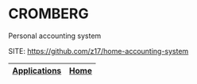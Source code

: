 # CROMBERG
 
 Personal accounting system
 
 SITE: https://github.com/z17/home-accounting-system

 | [Applications](https://portable-linux-apps.github.io/apps.html) | [Home](https://portable-linux-apps.github.io)
 | --- | --- |
